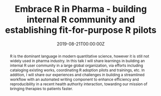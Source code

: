 ---
title: 'Embrace R in Pharma - building internal R community and establishing fit-for-purpose R pilots'
authors:
- Ning Leng
date: '2019-08-21T00:00:00Z'

# Schedule page publish date (NOT proceeding's date).
publishDate: '20001-01-01T00:00:00Z'

# proceeding type.
# Legend: 0 = Uncategorized; 1 = Talk, 2 = Keynote, 3 = Workshop
# To add more update publications_types.toml and en.yaml
publication_types: ['1']
publication_type_description: Talk

# proceeding name and optional abbreviated proceeding name.
publication: Presented at 2019 Conference
publication_short: Presented at 2019 Conference

abstract: R is the dominant language in modern quantitative science, however it is still not widely used in pharma industry. In this talk I will share learnings in building an internal R user community in a large global organization, via efforts including cataloging existing works, coordinating R adoption pilots and trainings, etc. In addition, I will share our experiences and challenges in building a streamlined workflow with an automated writing component to enhance efficiency and reproducibility in a recent health authority interaction, towarding our mission of bringing therapies to patients faster.

tags:
- Rstudio
featured: false

links:
url_slides: 'https://github.com/rinpharma/rinpharma2019program/tree/master/talks_folder/2019-Leng-Embrace_R_in_Pharma.pdf'
url_video: ''

---
